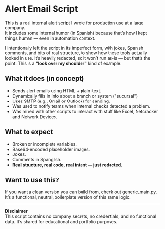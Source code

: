 # Alert Email Script

This is a real internal alert script I wrote for production use at a large company.  
It includes some internal humor (in Spanish) because that’s how I kept things human — even in automation context.

I intentionally left the script in its imperfect form, with jokes, Spanish comments, and bits of real structure, to show how these tools actually looked in use. It’s heavily redacted, so it won’t run as-is — but that’s the point. This is a **"look over my shoulder"** kind of example.

## What it does (in concept)

- Sends alert emails using HTML + plain-text.
- Dynamically fills in info about a branch or system ("sucursal").
- Uses SMTP (e.g., Gmail or Outlook) for sending.
- Was used to notify teams when internal checks detected a problem.
- Was mixed with other scripts to interact with stuff like Excel, Netcracker and Network Devices.

## What to expect

- Broken or incomplete variables.
- Base64-encoded placeholder images.
- Jokes.
- Comments in Spanglish.
- **Real structure, real code, real intent — just redacted.**

## Want to use this?

If you want a clean version you can build from, check out generic_main.py.
It’s a functional, neutral, boilerplate version of this same logic.

---

**Disclaimer:**  
This script contains no company secrets, no credentials, and no functional data. It’s shared for educational and portfolio purposes.
